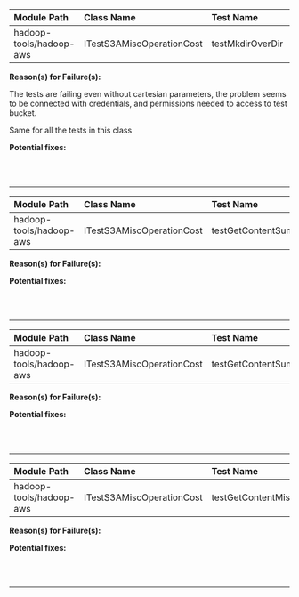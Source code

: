 | Module Path | Class Name | Test Name | Failures | Errors |
| :----------- | :--------- | :-------- | :------- | :----- |
| hadoop-tools/hadoop-aws | ITestS3AMiscOperationCost | testMkdirOverDir | 0 | 8 |

**Reason(s) for Failure(s):**

The tests are failing even without cartesian parameters, the problem seems to be connected with credentials, and permissions needed to access to test bucket.

Same for all the tests in this class

**Potential fixes:**









<br><br>
________
| Module Path | Class Name | Test Name | Failures | Errors |
| :----------- | :--------- | :-------- | :------- | :----- |
| hadoop-tools/hadoop-aws | ITestS3AMiscOperationCost | testGetContentSummaryRoot | 0 | 8 |

**Reason(s) for Failure(s):**


**Potential fixes:**









<br><br>
________
| Module Path | Class Name | Test Name | Failures | Errors |
| :----------- | :--------- | :-------- | :------- | :----- |
| hadoop-tools/hadoop-aws | ITestS3AMiscOperationCost | testGetContentSummaryDir | 0 | 8 |

**Reason(s) for Failure(s):**


**Potential fixes:**









<br><br>
________
| Module Path | Class Name | Test Name | Failures | Errors |
| :----------- | :--------- | :-------- | :------- | :----- |
| hadoop-tools/hadoop-aws | ITestS3AMiscOperationCost | testGetContentMissingPath | 0 | 8 |

**Reason(s) for Failure(s):**


**Potential fixes:**









<br><br>
________

